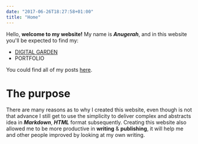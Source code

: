 ```yaml
---
date: "2017-06-26T18:27:58+01:00"
title: "Home"
---
```


Hello, **welcome to my website!** My name is ***Anugerah***, and in this website you'll be expected to find my:


* [DIGITAL GARDEN](/digital_garden)
* PORTFOLIO

You could find all of my posts [here](/post).
# The purpose
There are many reasons as to why I created this website, even though is not that advance I still get to use the simplicity to deliver complex and abstracts idea in ***Markdown***, ***HTML*** format subsequently. Creating this website also allowed me to be more productive in **writing** & **publishing**, it will help me and other people improved by looking at my own writing.